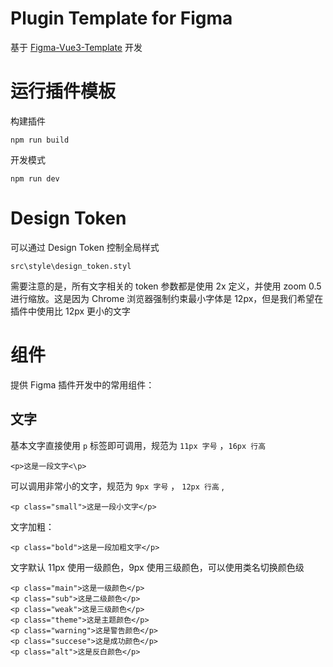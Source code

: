 # Plugin Template for Figma

基于 [Figma-Vue3-Template](https://github.com/PluginFinchy/Figma-Vue3-Template) 开发

# 运行插件模板

构建插件

    npm run build

开发模式

    npm run dev

# Design Token

可以通过 Design Token 控制全局样式

    src\style\design_token.styl

需要注意的是，所有文字相关的 token 参数都是使用 2x 定义，并使用 zoom 0.5 进行缩放。这是因为 Chrome 浏览器强制约束最小字体是 12px，但是我们希望在插件中使用比 12px 更小的文字

# 组件

提供 Figma 插件开发中的常用组件：

## 文字

基本文字直接使用 `p` 标签即可调用，规范为 `11px 字号` ，`16px 行高`

    <p>这是一段文字<\p>
    

可以调用非常小的文字，规范为  `9px 字号` ， `12px 行高` ,

    <p class="small">这是一段小文字</p>

文字加粗：

    <p class="bold">这是一段加粗文字</p>


文字默认 11px 使用一级颜色，9px 使用三级颜色，可以使用类名切换颜色级

    <p class="main">这是一级颜色</p>
    <p class="sub">这是二级颜色</p>
    <p class="weak">这是三级颜色</p>
    <p class="theme">这是主题颜色</p>
    <p class="warning">这是警告颜色</p>
    <p class="succese">这是成功颜色</p>
    <p class="alt">这是反白颜色</p>